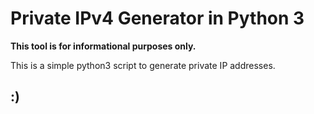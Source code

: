 # Private IPv4 Generator in Python 3

**This tool is for informational purposes only.**

This is a simple python3 script to generate private IP addresses.

:)
-
